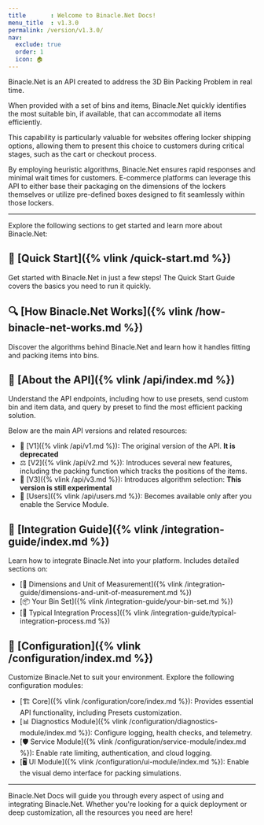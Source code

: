 ```yaml
---
title       : Welcome to Binacle.Net Docs!
menu_title  : v1.3.0
permalink: /version/v1.3.0/
nav:
  exclude: true
  order: 1
  icon: 🏠
---
```



Binacle.Net is an API created to address the 3D Bin Packing Problem in real time.

When provided with a set of bins and items, Binacle.Net quickly identifies the most suitable bin,
if available, that can accommodate all items efficiently. 

This capability is particularly valuable for websites offering locker shipping options, allowing them to present 
this choice to customers during critical stages, such as the cart or checkout process.

By employing heuristic algorithms, Binacle.Net ensures rapid responses and minimal wait times for customers. 
E-commerce platforms can leverage this API to either base their packaging on the dimensions of the lockers themselves 
or utilize pre-defined boxes designed to fit seamlessly within those lockers.

---

Explore the following sections to get started and learn more about Binacle.Net:

## 🚀 [Quick Start]({% vlink /quick-start.md %})
Get started with Binacle.Net in just a few steps! The Quick Start Guide covers the basics you need to run it quickly.

## 🔍 [How Binacle.Net Works]({% vlink /how-binacle-net-works.md %})
Discover the algorithms behind Binacle.Net and learn how it handles fitting and packing items into bins.

## 📡 [About the API]({% vlink /api/index.md %})
Understand the API endpoints, including how to use presets, send custom bin and item data, and query by preset to 
find the most efficient packing solution.

Below are the main API versions and related resources:
- 🚨 [V1]({% vlink /api/v1.md %}): The original version of the API. **It is deprecated**
- ⚖️ [V2]({% vlink /api/v2.md %}): Introduces several new features, including the packing function which tracks the 
  positions of the items.
- 🧪 [V3]({% vlink /api/v3.md %}): Introduces algorithm selection: **This version is still experimental**
- 👥 [Users]({% vlink /api/users.md %}): Becomes available only after you enable the Service Module.

## 🔗 [Integration Guide]({% vlink /integration-guide/index.md %})
Learn how to integrate Binacle.Net into your platform. Includes detailed sections on:

- [📏 Dimensions and Unit of Measurement]({% vlink /integration-guide/dimensions-and-unit-of-measurement.md %})
- [📦 Your Bin Set]({% vlink /integration-guide/your-bin-set.md %})
- [🌟 Typical Integration Process]({% vlink /integration-guide/typical-integration-process.md %})

## 🔧 [Configuration]({% vlink /configuration/index.md %})
Customize Binacle.Net to suit your environment. Explore the following configuration modules:

- [🏗️ Core]({% vlink /configuration/core/index.md %}): Provides essential API functionality, including Presets customization.
- [📊 Diagnostics Module]({% vlink /configuration/diagnostics-module/index.md %}): Configure logging, health checks, and telemetry.
- [🛡️ Service Module]({% vlink /configuration/service-module/index.md %}): Enable rate limiting, authentication, and cloud logging.
- [🖥️ UI Module]({% vlink /configuration/ui-module/index.md %}): Enable the visual demo interface for packing simulations.

---

Binacle.Net Docs will guide you through every aspect of using and integrating Binacle.Net. 
Whether you're looking for a quick deployment or deep customization, all the resources you need are here!
